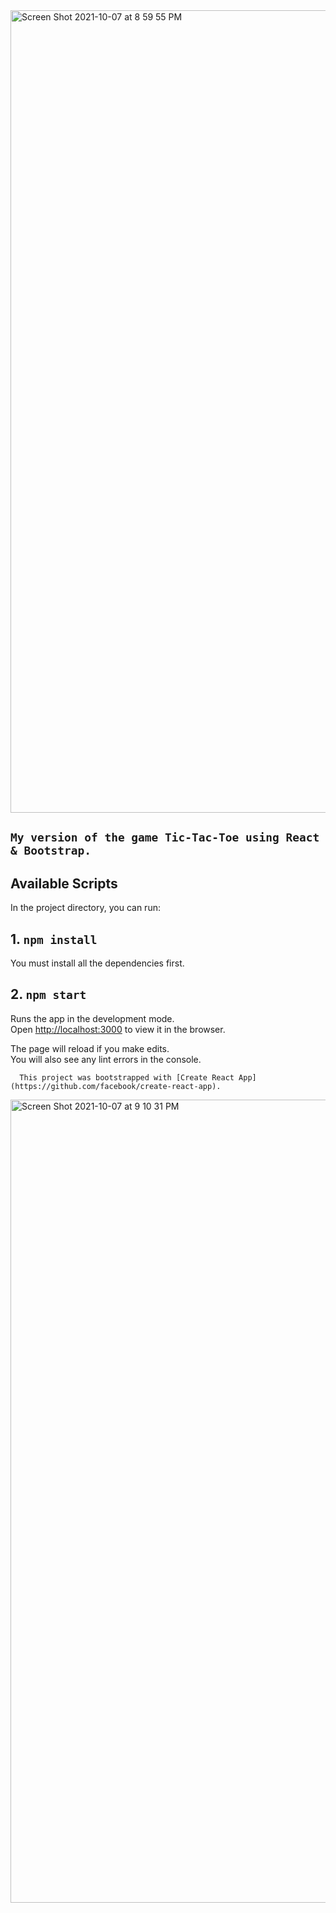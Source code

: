 <img width="1284" alt="Screen Shot 2021-10-07 at 8 59 55 PM" src="https://user-images.githubusercontent.com/20937211/136496339-368c34e8-203c-423a-8354-57d8404f0b3b.png">

## `My version of the game Tic-Tac-Toe using React & Bootstrap.`


## Available Scripts

In the project directory, you can run:

## 1. `npm install`

You must install all the dependencies first.<br>

## 2.  `npm start`

Runs the app in the development mode.<br>
Open [http://localhost:3000](http://localhost:3000) to view it in the browser.

The page will reload if you make edits.<br>
You will also see any lint errors in the console.

      This project was bootstrapped with [Create React App](https://github.com/facebook/create-react-app).

<img width="1285" alt="Screen Shot 2021-10-07 at 9 10 31 PM" src="https://user-images.githubusercontent.com/20937211/136497095-4e5f618c-3bd9-4255-9100-f30108eb9ed5.png">

